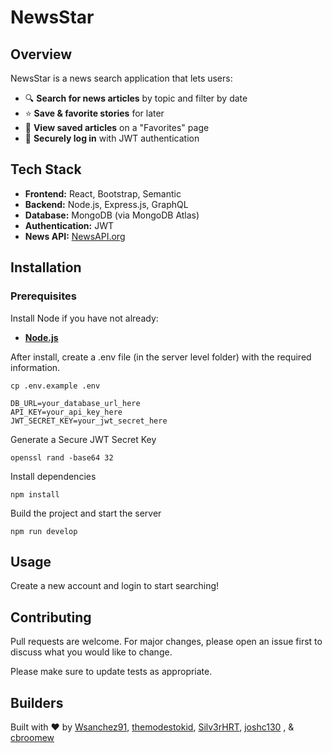 # NewsStar  

## Overview  

NewsStar is a news search application that lets users:  
- 🔍 **Search for news articles** by topic and filter by date  
- ⭐ **Save & favorite stories** for later  
- 📖 **View saved articles** on a "Favorites" page  
- 🔐 **Securely log in** with JWT authentication  

## Tech Stack  
- **Frontend:** React, Bootstrap, Semantic  
- **Backend:** Node.js, Express.js, GraphQL  
- **Database:** MongoDB (via MongoDB Atlas)  
- **Authentication:** JWT  
- **News API:** [NewsAPI.org](https://newsapi.org/)  

## Installation  

### Prerequisites  
Install Node if you have not already:
- **[Node.js](https://nodejs.org/)**   
 

After install, create a .env file (in the server level folder) with the required information.

```
cp .env.example .env

DB_URL=your_database_url_here
API_KEY=your_api_key_here
JWT_SECRET_KEY=your_jwt_secret_here
```
Generate a Secure JWT Secret Key

```
openssl rand -base64 32
```
Install dependencies
```
npm install 
``` 
Build the project and start the server
```
npm run develop 
``` 


## Usage

Create a new account and login to start searching!

## Contributing

Pull requests are welcome. For major changes, please open an issue first
to discuss what you would like to change.

Please make sure to update tests as appropriate.

## Builders

Built with ❤️ by [Wsanchez91](https://github.com/Wsanchez91), [themodestokid](https://github.com/themodestokid), [
Silv3rHRT](https://github.com/Silv3rHRT), [joshc130](https://github.com/joshc130) ,  & [cbroomew](https://github.com/cbroomew)